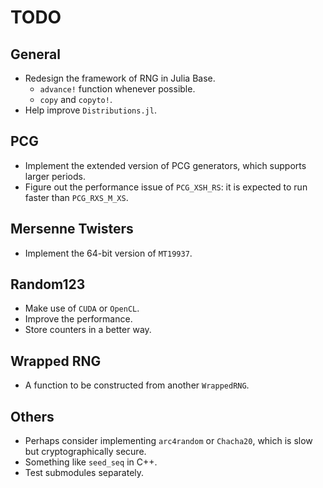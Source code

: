 # TODO

## General
- Redesign the framework of RNG in Julia Base.
    - `advance!` function whenever possible.
    - `copy` and `copyto!`.
- Help improve `Distributions.jl`.

## PCG
- Implement the extended version of PCG generators, which supports larger periods.
- Figure out the performance issue of `PCG_XSH_RS`: it is expected to run faster than `PCG_RXS_M_XS`.

## Mersenne Twisters
- Implement the 64-bit version of `MT19937`.

## Random123
- Make use of `CUDA` or `OpenCL`.
- Improve the performance.
- Store counters in a better way.

## Wrapped RNG
- A function to be constructed from another `WrappedRNG`.

## Others
- Perhaps consider implementing `arc4random` or `Chacha20`, which is slow but cryptographically secure.
- Something like `seed_seq` in C++.
- Test submodules separately.

